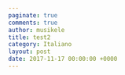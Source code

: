 ```yaml
---
paginate: true
comments: true
author: musikele
title: test2
category: Italiano
layout: post
date: 2017-11-17 00:00:00 +0000
---
```

